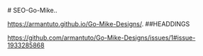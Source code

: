 

#   S E O - G o - M i k e ..

 https://armantuto.github.io/Go-Mike-Designs/.
 
##HEADDINGS

https://github.com/armantuto/Go-Mike-Designs/issues/1#issue-1933285868
